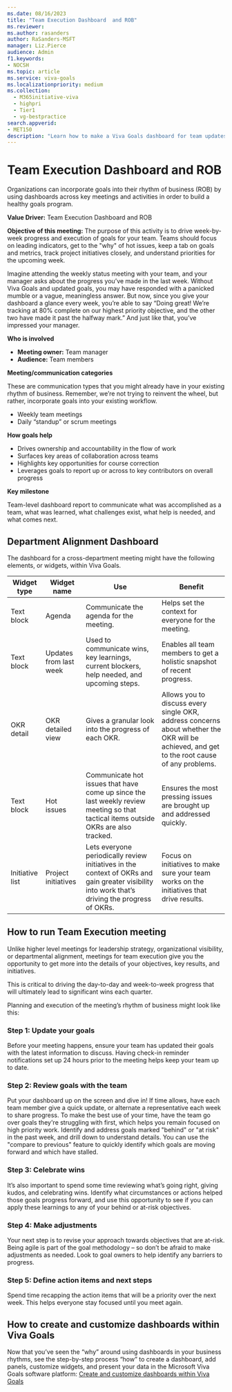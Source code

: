 ```yaml
---
ms.date: 08/16/2023
title: "Team Execution Dashboard  and ROB"
ms.reviewer: 
ms.author: rasanders
author: RaSanders-MSFT
manager: Liz.Pierce
audience: Admin
f1.keywords:
- NOCSH
ms.topic: article
ms.service: viva-goals
ms.localizationpriority: medium
ms.collection:
  - M365initiative-viva
  - highpri
  - Tier1
  - vg-bestpractice
search.appverid:
- MET150
description: "Learn how to make a Viva Goals dashboard for team updates."
---
```


# Team Execution Dashboard and ROB 

Organizations can incorporate goals into their rhythm of business (ROB) by using dashboards across key meetings and activities in order to build a healthy goals program. 

**Value Driver:**  Team Execution Dashboard and ROB 

**Objective of this meeting:** The purpose of this activity is to drive week-by-week progress and execution of goals for your team. Teams should focus on leading indicators, get to the "why" of hot issues, keep a tab on goals and metrics, track project initiatives closely, and understand priorities for the upcoming week. 

Imagine attending the weekly status meeting with your team, and your manager asks about the progress you’ve made in the last week. Without Viva Goals and updated goals, you may have responded with a panicked mumble or a vague, meaningless answer. But now, since you give your dashboard a glance every week, you’re able to say “Doing great! We’re tracking at 80% complete on our highest priority objective, and the other two have made it past the halfway mark.” And just like that, you’ve impressed your manager. 

**Who is involved**

- **Meeting owner:** Team manager
- **Audience:** Team members

**Meeting/communication categories**

These are communication types that you might already have in your existing rhythm of business. Remember, we’re not trying to reinvent the wheel, but rather, incorporate goals into your existing workflow.  

- Weekly team meetings 
- Daily “standup” or scrum meetings 

**How goals help**

- Drives ownership and accountability in the flow of work  
- Surfaces key areas of collaboration across teams   
- Highlights key opportunities for course correction  
- Leverages goals to report up or across to key contributors on overall progress 

**Key milestone**

Team-level dashboard report to communicate what was accomplished as a team, what was learned, what challenges exist, what help is needed, and what comes next.  

## Department Alignment Dashboard

The dashboard for a cross-department meeting might have the following elements, or widgets, within Viva Goals. 


|Widget type   |Widget name   |Use  |Benefit  |
|---------|---------|---------|---------|
|Text block      |Agenda         |Communicate the agenda for the meeting. |Helps set the context for everyone for the meeting.          |
|Text block      |Updates from last week          |Used to communicate wins, key learnings, current blockers, help needed, and upcoming steps.          |Enables all team members to get a holistic snapshot of recent progress.         |
|OKR detail      |OKR detailed view          |Gives a granular look into the progress of each OKR.          |Allows you to discuss every single OKR, address concerns about whether the OKR will be achieved, and get to the root cause of any problems.          |
|Text block      |Hot issues          |Communicate hot issues that have come up since the last weekly review meeting so that tactical items outside OKRs are also tracked.          |Ensures the most pressing issues are brought up and addressed quickly.          |
|Initiative list      |Project initiatives          |Lets everyone periodically review initiatives in the context of OKRs and gain greater visibility into work that’s driving the progress of OKRs.          |Focus on initiatives to make sure your team works on the initiatives that drive results.          |

## How to run Team Execution meeting

Unlike higher level meetings for leadership strategy, organizational visibility, or departmental alignment, meetings for team execution give you the opportunity to get more into the details of your objectives, key results, and initiatives. 

This is critical to driving the day-to-day and week-to-week progress that will ultimately lead to significant wins each quarter.  

Planning and execution of the meeting’s rhythm of business might look like this: 

### Step 1: Update your goals 

Before your meeting happens, ensure your team has updated their goals with the latest information to discuss. Having check-in reminder notifications set up 24 hours prior to the meeting helps keep your team up to date.  

### Step 2: Review goals with the team 

Put your dashboard up on the screen and dive in! If time allows, have each team member give a quick update, or alternate a representative each week to share progress. To make the best use of your time, have the team go over goals they're struggling with first, which helps you remain focused on high priority work. Identify and address goals marked "behind" or "at risk" in the past week, and drill down to understand details. You can use the "compare to previous" feature to quickly identify which goals are moving forward and which have stalled.  

### Step 3: Celebrate wins 

It’s also important to spend some time reviewing what’s going right, giving kudos, and celebrating wins. Identify what circumstances or actions helped those goals progress forward, and use this opportunity to see if you can apply these learnings to any of your behind or at-risk objectives.  

### Step 4: Make adjustments 

Your next step is to revise your approach towards objectives that are at-risk. Being agile is part of the goal methodology – so don’t be afraid to make adjustments as needed. Look to goal owners to help identify any barriers to progress.  

### Step 5: Define action items and next steps 

Spend time recapping the action items that will be a priority over the next week. This helps everyone stay focused until you meet again. 

## How to create and customize dashboards within Viva Goals 

Now that you’ve seen the “why” around using dashboards in your business rhythms, see the step-by-step process “how” to create a dashboard, add panels, customize widgets, and present your data in the Microsoft Viva Goals software platform: [Create and customize dashboards within Viva Goals ](https://support.microsoft.com/en-us/topic/review-dashboard-with-viva-goals-d195c526-1b6b-45e1-82fd-8daa21dd84a4)
